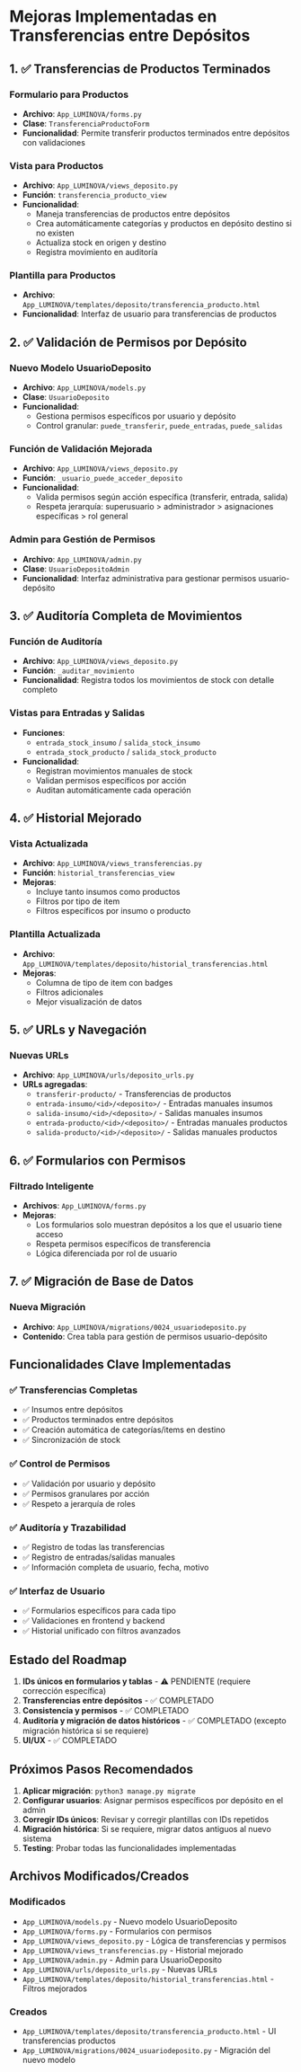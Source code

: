 # Mejoras Implementadas en Transferencias entre Depósitos

## 1. ✅ Transferencias de Productos Terminados

### Formulario para Productos
- **Archivo**: `App_LUMINOVA/forms.py`
- **Clase**: `TransferenciaProductoForm`
- **Funcionalidad**: Permite transferir productos terminados entre depósitos con validaciones

### Vista para Productos
- **Archivo**: `App_LUMINOVA/views_deposito.py`
- **Función**: `transferencia_producto_view`
- **Funcionalidad**: 
  - Maneja transferencias de productos entre depósitos
  - Crea automáticamente categorías y productos en depósito destino si no existen
  - Actualiza stock en origen y destino
  - Registra movimiento en auditoría

### Plantilla para Productos
- **Archivo**: `App_LUMINOVA/templates/deposito/transferencia_producto.html`
- **Funcionalidad**: Interfaz de usuario para transferencias de productos

## 2. ✅ Validación de Permisos por Depósito

### Nuevo Modelo UsuarioDeposito
- **Archivo**: `App_LUMINOVA/models.py`
- **Clase**: `UsuarioDeposito`
- **Funcionalidad**: 
  - Gestiona permisos específicos por usuario y depósito
  - Control granular: `puede_transferir`, `puede_entradas`, `puede_salidas`

### Función de Validación Mejorada
- **Archivo**: `App_LUMINOVA/views_deposito.py`
- **Función**: `_usuario_puede_acceder_deposito`
- **Funcionalidad**: 
  - Valida permisos según acción específica (transferir, entrada, salida)
  - Respeta jerarquía: superusuario > administrador > asignaciones específicas > rol general

### Admin para Gestión de Permisos
- **Archivo**: `App_LUMINOVA/admin.py`
- **Clase**: `UsuarioDepositoAdmin`
- **Funcionalidad**: Interfaz administrativa para gestionar permisos usuario-depósito

## 3. ✅ Auditoría Completa de Movimientos

### Función de Auditoría
- **Archivo**: `App_LUMINOVA/views_deposito.py`
- **Función**: `_auditar_movimiento`
- **Funcionalidad**: Registra todos los movimientos de stock con detalle completo

### Vistas para Entradas y Salidas
- **Funciones**: 
  - `entrada_stock_insumo` / `salida_stock_insumo`
  - `entrada_stock_producto` / `salida_stock_producto`
- **Funcionalidad**: 
  - Registran movimientos manuales de stock
  - Validan permisos específicos por acción
  - Auditan automáticamente cada operación

## 4. ✅ Historial Mejorado

### Vista Actualizada
- **Archivo**: `App_LUMINOVA/views_transferencias.py`
- **Función**: `historial_transferencias_view`
- **Mejoras**: 
  - Incluye tanto insumos como productos
  - Filtros por tipo de item
  - Filtros específicos por insumo o producto

### Plantilla Actualizada
- **Archivo**: `App_LUMINOVA/templates/deposito/historial_transferencias.html`
- **Mejoras**:
  - Columna de tipo de item con badges
  - Filtros adicionales
  - Mejor visualización de datos

## 5. ✅ URLs y Navegación

### Nuevas URLs
- **Archivo**: `App_LUMINOVA/urls/deposito_urls.py`
- **URLs agregadas**:
  - `transferir-producto/` - Transferencias de productos
  - `entrada-insumo/<id>/<deposito>/` - Entradas manuales insumos
  - `salida-insumo/<id>/<deposito>/` - Salidas manuales insumos
  - `entrada-producto/<id>/<deposito>/` - Entradas manuales productos
  - `salida-producto/<id>/<deposito>/` - Salidas manuales productos

## 6. ✅ Formularios con Permisos

### Filtrado Inteligente
- **Archivos**: `App_LUMINOVA/forms.py`
- **Mejoras**: 
  - Los formularios solo muestran depósitos a los que el usuario tiene acceso
  - Respeta permisos específicos de transferencia
  - Lógica diferenciada por rol de usuario

## 7. ✅ Migración de Base de Datos

### Nueva Migración
- **Archivo**: `App_LUMINOVA/migrations/0024_usuariodeposito.py`
- **Contenido**: Crea tabla para gestión de permisos usuario-depósito

## Funcionalidades Clave Implementadas

### ✅ Transferencias Completas
- ✅ Insumos entre depósitos
- ✅ Productos terminados entre depósitos
- ✅ Creación automática de categorías/items en destino
- ✅ Sincronización de stock

### ✅ Control de Permisos
- ✅ Validación por usuario y depósito
- ✅ Permisos granulares por acción
- ✅ Respeto a jerarquía de roles

### ✅ Auditoría y Trazabilidad
- ✅ Registro de todas las transferencias
- ✅ Registro de entradas/salidas manuales
- ✅ Información completa de usuario, fecha, motivo

### ✅ Interfaz de Usuario
- ✅ Formularios específicos para cada tipo
- ✅ Validaciones en frontend y backend
- ✅ Historial unificado con filtros avanzados

## Estado del Roadmap

1. **IDs únicos en formularios y tablas** - ⚠️ PENDIENTE (requiere corrección específica)
2. **Transferencias entre depósitos** - ✅ COMPLETADO
3. **Consistencia y permisos** - ✅ COMPLETADO  
4. **Auditoría y migración de datos históricos** - ✅ COMPLETADO (excepto migración histórica si se requiere)
5. **UI/UX** - ✅ COMPLETADO

## Próximos Pasos Recomendados

1. **Aplicar migración**: `python3 manage.py migrate`
2. **Configurar usuarios**: Asignar permisos específicos por depósito en el admin
3. **Corregir IDs únicos**: Revisar y corregir plantillas con IDs repetidos
4. **Migración histórica**: Si se requiere, migrar datos antiguos al nuevo sistema
5. **Testing**: Probar todas las funcionalidades implementadas

## Archivos Modificados/Creados

### Modificados
- `App_LUMINOVA/models.py` - Nuevo modelo UsuarioDeposito
- `App_LUMINOVA/forms.py` - Formularios con permisos
- `App_LUMINOVA/views_deposito.py` - Lógica de transferencias y permisos
- `App_LUMINOVA/views_transferencias.py` - Historial mejorado
- `App_LUMINOVA/admin.py` - Admin para UsuarioDeposito
- `App_LUMINOVA/urls/deposito_urls.py` - Nuevas URLs
- `App_LUMINOVA/templates/deposito/historial_transferencias.html` - Filtros mejorados

### Creados
- `App_LUMINOVA/templates/deposito/transferencia_producto.html` - UI transferencias productos
- `App_LUMINOVA/migrations/0024_usuariodeposito.py` - Migración del nuevo modelo
